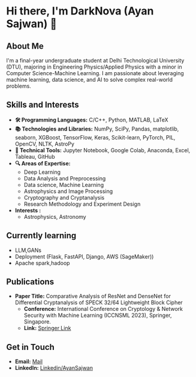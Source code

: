 # Hi there, I'm DarkNova (Ayan Sajwan) 👋

## About Me
I'm a final-year undergraduate student at Delhi Technological University (DTU), majoring in Engineering Physics/Applied Physics with a minor in Computer Science-Machine Learning. I am passionate about leveraging machine learning, data science, and AI to solve complex real-world problems.
## Skills and Interests
- **🛠 Programming Languages:** C/C++, Python, MATLAB, LaTeX
- **📚 Technologies and Libraries:** NumPy, SciPy, Pandas, matplotlib, seaborn, XGBoost, TensorFlow, Keras, Scikit-learn, PyTorch, PIL, OpenCV, NLTK, AstroPy
- **🧰 Technical Tools:** Jupyter Notebook, Google Colab, Anaconda, Excel, Tableau, GitHub
- **🔍 Areas of Expertise:** 
  - Deep Learning
  - Data Analysis and Preprocessing
  - Data science, Machine Learning
  - Astrophysics and Image Processing
  - Cryptography and Cryptanalysis
  - Research Methodology and Experiment Design
- **Interests :**
  - Astrophysics, Astronomy


## Currently learning
  - LLM,GANs
  - Deployment (Flask, FastAPI, Django, AWS (SageMaker))
  - Apache spark,hadoop
## Publications
- **Paper Title:** Comparative Analysis of ResNet and DenseNet for Differential Cryptanalysis of SPECK 32/64 Lightweight Block Cipher
  - **Conference:** International Conference on Cryptology & Network Security with Machine Learning (ICCNSML 2023), Springer, Singapore.
  - **Link:** [Springer Link](https://link.springer.com/chapter/10.1007/978-981-97-0641-9_34)

## Get in Touch
- **Email:** [Mail](ayansajwan2003@gmail.com)
- **LinkedIn:** [Linkedin/AyanSajwan](www.linkedin.com/in/ayan-sajwan-06625a170)






<!---
DarkNova30/DarkNova30 is a ✨ special ✨ repository because its `README.md` (this file) appears on your GitHub profile.
You can click the Preview link to take a look at your changes.
--->
